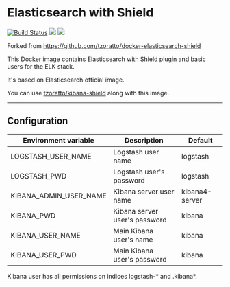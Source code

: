 # Elasticsearch with Shield

[![Build Status](https://travis-ci.org/bertrandmartel/docker-elasticsearch-shield.svg?branch=master)](https://travis-ci.org/bertrandmartel/docker-elasticsearch-shield)
[![](https://images.microbadger.com/badges/version/bertrandmartel/docker-elasticsearch-shield.svg)](http://microbadger.com/images/bertrandmartel/docker-elasticsearch-shield)
[![](https://images.microbadger.com/badges/image/bertrandmartel/docker-elasticsearch-shield.svg)](http://microbadger.com/images/bertrandmartel/docker-elasticsearch-shield)

Forked from https://github.com/tzoratto/docker-elasticsearch-shield

This Docker image contains Elasticsearch with Shield plugin and basic users for the ELK stack.

It's based on Elasticsearch official image.

You can use [tzoratto/kibana-shield](https://hub.docker.com/r/tzoratto/kibana-shield/) along with this image.

***

## Configuration

Environment variable | Description                   | Default
-------------------- | ----------------------------- | --------
LOGSTASH_USER_NAME   | Logstash user name            | logstash
LOGSTASH_PWD         | Logstash user's password      | logstash
KIBANA_ADMIN_USER_NAME | Kibana server user name     | kibana4-server
KIBANA_PWD           | Kibana server user's password | kibana
KIBANA_USER_NAME     | Main Kibana user's name       | kibana
KIBANA_USER_PWD      | Main Kibana user's password   | kibana

Kibana user has all permissions on indices logstash-* and .kibana*.  
